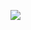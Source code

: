 [![](https://www.herokucdn.com/deploy/button.png)](https://heroku.com/deploy?template=https://github.com/xchgfg/xcbvf.git)
